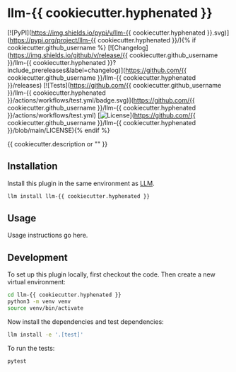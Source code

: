 # llm-{{ cookiecutter.hyphenated }}

[![PyPI](https://img.shields.io/pypi/v/llm-{{ cookiecutter.hyphenated }}.svg)](https://pypi.org/project/llm-{{ cookiecutter.hyphenated }}/){% if cookiecutter.github_username %}
[![Changelog](https://img.shields.io/github/v/release/{{ cookiecutter.github_username }}/llm-{{ cookiecutter.hyphenated }}?include_prereleases&label=changelog)](https://github.com/{{ cookiecutter.github_username }}/llm-{{ cookiecutter.hyphenated }}/releases)
[![Tests](https://github.com/{{ cookiecutter.github_username }}/llm-{{ cookiecutter.hyphenated }}/actions/workflows/test.yml/badge.svg)](https://github.com/{{ cookiecutter.github_username }}/llm-{{ cookiecutter.hyphenated }}/actions/workflows/test.yml)
[![License](https://img.shields.io/badge/license-Apache%202.0-blue.svg)](https://github.com/{{ cookiecutter.github_username }}/llm-{{ cookiecutter.hyphenated }}/blob/main/LICENSE){% endif %}

{{ cookiecutter.description or "" }}

## Installation

Install this plugin in the same environment as [LLM](https://llm.datasette.io/).
```bash
llm install llm-{{ cookiecutter.hyphenated }}
```
## Usage

Usage instructions go here.

## Development

To set up this plugin locally, first checkout the code. Then create a new virtual environment:
```bash
cd llm-{{ cookiecutter.hyphenated }}
python3 -m venv venv
source venv/bin/activate
```
Now install the dependencies and test dependencies:
```bash
llm install -e '.[test]'
```
To run the tests:
```bash
pytest
```

